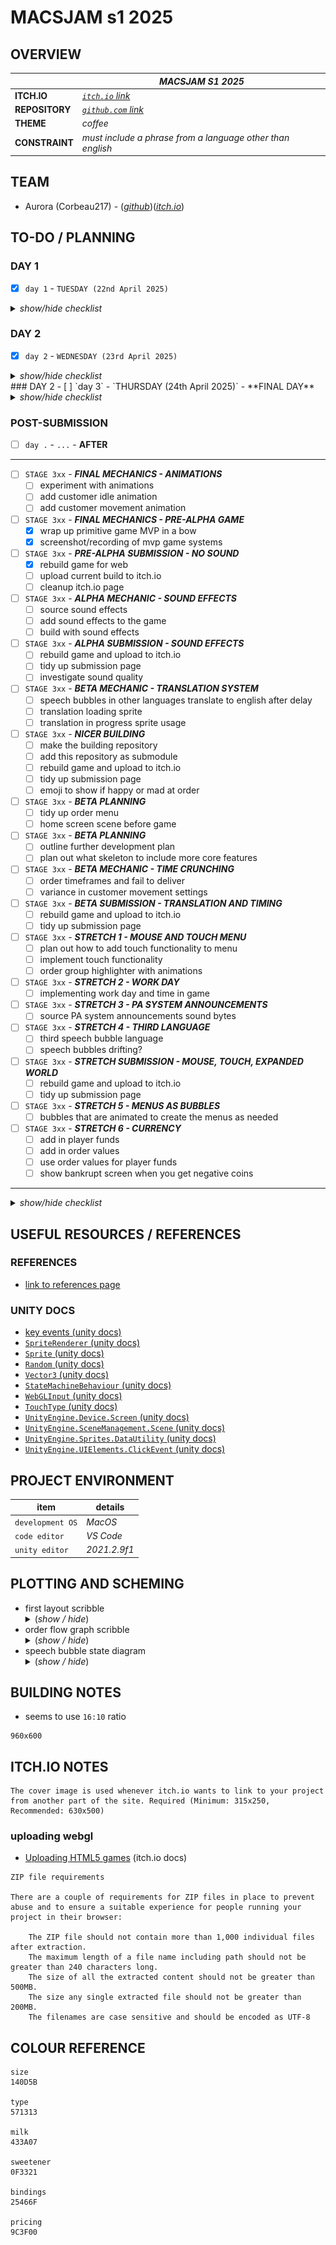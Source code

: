 # MACSJAM s1 2025

## OVERVIEW

|  | *MACSJAM S1 2025* |
| --- | --- |
| **ITCH.IO** | *[`itch.io` link](https://itch.io/jam/macsjam-semester-1-2025)* |
| **REPOSITORY** | *[`github.com` link](https://itch.io/jam/macsjam-semester-1-2025)* |
| **THEME** | *coffee* |
| **CONSTRAINT** | *must include a phrase from a language other than english* |

## TEAM

* Aurora (Corbeau217) - (*[github](https://github.com/corbeau217)*)(*[itch.io](https://corbeau217.itch.io/)*)

## TO-DO / PLANNING

### DAY 1
- [x] `day 1` - `TUESDAY (22nd April 2025)`

<details><summary><i>show/hide checklist</i></summary>

---
- [x] `STAGE 001` - ***GAME PRELIMINARY DESIGN AND RESEARCH***
    - [x] brainstorm game ideas
    - [x] add theme and constraint to readme
- [x] `STAGE 002` - ***INITIAL GAME DOCUMENTATION***
    - [x] create `/docs/readme.md`
    - [x] fill out base skeleton for `/docs/readme.md`
    - [x] add elements to the to-do section
    - [x] first draft of game development roadmap
    - [x] add team contacts and project references
- [x] `STAGE 003` - ***MORE EARLY GAME RESEARCH***
    - [x] experiment with unity to identify which features to use or move to later
    - [x] create/source primitive game objects
- [x] `STAGE 004` - ***MORE EARLY GAME DOCUMENTATION***
    - [x] sketch primitive interface
    - [x] draw coffee machine
- [x] `STAGE 005` - ***PRE-ALPHA GAME DEVELOPMENT***
    - [x] add coffee machine object
    - [x] add placeholder customer sprites
    - [x] customer manager script delegates the state of customers
    - [x] customer object script handles moving around the scene
    - [x] customer object knows when they leave the scene
- [x] `STAGE 006` - ***INPUT KNOWABLES***
    - [x] experiment with keyboard input
    - [x] player object can detect input
    - [x] player object can tell the customer their order is done
    - [x] input timeout script
- [x] `STAGE 007` - ***SPEECH BUBBLES***
    - [x] draw speech bubbles
    - [x] add customer speech bubbles
    - [x] put text in them
    - [x] speech bubbles show / hide
    - [x] customer detects proximity to ordering marker 
- [x] `STAGE 008` - ***PROGRESS UPDATE***
    - [x] screenshot of not working scene
    - [x] recording showing input/customer state/input timeout working
- [x] `STAGE 009` - ***MORE SPRITES***
    - [x] draw up order menu sprite
    - [x] draw some customer sprites
    - [x] draw winning medal sprite
---

</details>


### DAY 2
- [x] `day 2` - `WEDNESDAY (23rd April 2025)`

<details><summary><i>show/hide checklist</i></summary>

---
- [x] `STAGE 101` - ***DESIGN AND DOCUMENTING***
    - [x] research `SpriteRenderer` scripting
    - [x] cleanup order menu sprite to use masks for colouring
    - [x] cleanup speech bubble sprites to be masks for colouring
    - [x] cleanup TODO based on time remaining
    - [x] add missing tasks in TODO section
    - [x] move unecessary features to stretch goals
- [x] `STAGE 102` - ***LIGHT TASK - USING MORE SPRITES***
    - [x] add order menu sprites to scene
    - [x] add location marker layer
    - [x] location marker layer culled from camera
    - [x] using sprite layers for draw ordering
    - [x] add customer sprites to scene
    - [x] customer sprites now randomised from list
- [x] `STAGE 103` - ***CORE MECHANIC - INPUT USAGE***
    - [x] add in the new sweetener option
    - [x] fixing bug with customers sometimes returning too fast
    - [x] scribble ideas for flow chart
    - [x] scribble ideas for coffee order states
    - [x] placeholder order option selection sprites as flow graph
    - [x] create states for coffee machine system
    - [x] detect input to make order selections
    - [x] have graph sprites hide to show order
    - [x] confirm order making is working
- [x] `STAGE 104` - ***INITIAL BUILD - SUBMIT EARLY GAME***
    - [x] added no sugar option to current speech bubble style
    - [x] make node key sprites
    - [x] add sprites to scene
    - [x] moving flow graph scripts to scripts folder
    - [x] fixing order match bug
    - [x] fixing initial orders not randomised
    - [x] attempt to build to webgl
    - [x] use a non-square sprite for location markers
    - [x] tweak scene to fit 16:10 viewing ratio
    - [x] upload current build to itch.io
    - [x] minimalist itch.io page
    - [x] explored itch.io settings and made ready
- [x] `STAGE 105` - ***LIGHT TASK - BUBBLES BETTER***
    - [x] change speech bubble manager to swap sprites instead of objects
    - [x] add new speech bubble style to the scene
    - [x] speech bubble frame redesign
    - [x] match colours for speech bubbles and order icons
    - [x] add colour hex values to readme
---

</details>
### DAY 2
- [ ] `day 3` - `THURSDAY (24th April 2025)` - **FINAL DAY**

<details><summary><i>show/hide checklist</i></summary>

---
- [x] `STAGE 201` - ***CORE MECHANIC - CONSTRAINT USAGE***
    - [x] add sprites for french mutterings
    - [x] add alternative speech bubble collection
    - [x] when current orderer, rudely interrupt and swap bubble to order
    - [x] otherwise, mutter random french/english sentences
    - [x] removed the pesky `.DS_Store` file from repo
    - [x] adding screenshots/clips to documentation
- [x] `STAGE 202` - ***REBUILD AND SUBMIT***
    - [x] rebuild game for web
    - [x] upload current build to itch.io
- [x] `STAGE 202` - ***CORE MECHANIC - HAPPY SAD EMOJI 3 STRIKES***
    - [x] detecting order's error count
    - [x] track order error count 
    - [x] track successful order count 
- [ ] `STAGE 203` - ***CORE MECHANIC - MENUS***
    - [x] press tab to show order menu reference
    - [ ] home screen scene before game
    - [x] game detects win state when 10 successful orders
    - [x] game detects loss state when 4 order mistakes
    - [x] win screen shown on win state
    - [x] loss screen shown on loss state
- [x] `STAGE 202` - ***REBUILD AND SUBMIT***
    - [x] rebuild game for web
    - [x] upload current build to itch.io
- [x] `STAGE 206` - ***LIGHT TASK - IMPROVED MOVEMENT***
    - [x] using move towards for customer stepping back
    - [x] backwards movement speed
- [x] `STAGE 204` - ***LIGHT TASK - GAME STATUS***
    - [x] coffee machine blips for bad order count
    - [x] coffee machine screen shows successful orders
---

</details>

### POST-SUBMISSION 
- [ ] `day .` - `...` - **AFTER**
---
- [ ] `STAGE 3xx` - ***FINAL MECHANICS - ANIMATIONS***
    - [ ] experiment with animations
    - [ ] add customer idle animation
    - [ ] add customer movement animation
- [ ] `STAGE 3xx` - ***FINAL MECHANICS - PRE-ALPHA GAME***
    - [x] wrap up primitive game MVP in a bow
    - [x] screenshot/recording of mvp game systems
- [ ] `STAGE 3xx` - ***PRE-ALPHA SUBMISSION - NO SOUND***
    - [x] rebuild game for web
    - [ ] upload current build to itch.io
    - [ ] cleanup itch.io page
- [ ] `STAGE 3xx` - ***ALPHA MECHANIC - SOUND EFFECTS***
    - [ ] source sound effects
    - [ ] add sound effects to the game
    - [ ] build with sound effects
- [ ] `STAGE 3xx` - ***ALPHA SUBMISSION - SOUND EFFECTS***
    - [ ] rebuild game and upload to itch.io
    - [ ] tidy up submission page
    - [ ] investigate sound quality
- [ ] `STAGE 3xx` - ***BETA MECHANIC - TRANSLATION SYSTEM***
    - [ ] speech bubbles in other languages translate to english after delay
    - [ ] translation loading sprite
    - [ ] translation in progress sprite usage
- [ ] `STAGE 3xx` - ***NICER BUILDING***
    - [ ] make the building repository
    - [ ] add this repository as submodule
    - [ ] rebuild game and upload to itch.io
    - [ ] tidy up submission page
    - [ ] emoji to show if happy or mad at order
- [ ] `STAGE 3xx` - ***BETA PLANNING***
    - [ ] tidy up order menu
    - [ ] home screen scene before game
- [ ] `STAGE 3xx` - ***BETA PLANNING***
    - [ ] outline further development plan
    - [ ] plan out what skeleton to include more core features
- [ ] `STAGE 3xx` - ***BETA MECHANIC - TIME CRUNCHING***
    - [ ] order timeframes and fail to deliver
    - [ ] variance in customer movement settings
- [ ] `STAGE 3xx` - ***BETA SUBMISSION - TRANSLATION AND TIMING***
    - [ ] rebuild game and upload to itch.io
    - [ ] tidy up submission page
- [ ] `STAGE 3xx` - ***STRETCH 1 - MOUSE AND TOUCH MENU***
    - [ ] plan out how to add touch functionality to menu
    - [ ] implement touch functionality
    - [ ] order group highlighter with animations
- [ ] `STAGE 3xx` - ***STRETCH 2 - WORK DAY***
    - [ ] implementing work day and time in game
- [ ] `STAGE 3xx` - ***STRETCH 3 - PA SYSTEM ANNOUNCEMENTS***
    - [ ] source PA system announcements sound bytes
- [ ] `STAGE 3xx` - ***STRETCH 4 - THIRD LANGUAGE***
    - [ ] third speech bubble language
    - [ ] speech bubbles drifting?
- [ ] `STAGE 3xx` - ***STRETCH SUBMISSION - MOUSE, TOUCH, EXPANDED WORLD***
    - [ ] rebuild game and upload to itch.io
    - [ ] tidy up submission page
- [ ] `STAGE 3xx` - ***STRETCH 5 - MENUS AS BUBBLES***
    - [ ] bubbles that are animated to create the menus as needed
- [ ] `STAGE 3xx` - ***STRETCH 6 - CURRENCY***
    - [ ] add in player funds
    - [ ] add in order values
    - [ ] use order values for player funds
    - [ ] show bankrupt screen when you get negative coins
---

<details><summary><i>show/hide checklist</i></summary>
</details>


## USEFUL RESOURCES / REFERENCES

### REFERENCES

* [link to references page](/docs/sentence_source_images/readme.md)

### UNITY DOCS

* [key events (unity docs)](https://docs.unity3d.com/ScriptReference/Event-keyCode.html)
* [`SpriteRenderer` (unity docs)](https://docs.unity3d.com/2021.2/Documentation/ScriptReference/SpriteRenderer.html)
* [`Sprite` (unity docs)](https://docs.unity3d.com/2021.2/Documentation/ScriptReference/Sprite.html)
* [`Random` (unity docs)](https://docs.unity3d.com/2021.2/Documentation/ScriptReference/Random.html)
* [`Vector3` (unity docs)](https://docs.unity3d.com/2021.2/Documentation/ScriptReference/Vector3.html)
* [`StateMachineBehaviour` (unity docs)](https://docs.unity3d.com/2021.2/Documentation/ScriptReference/StateMachineBehaviour.html)
* [`WebGLInput` (unity docs)](https://docs.unity3d.com/2021.2/Documentation/ScriptReference/WebGLInput.html)
* [`TouchType` (unity docs)](https://docs.unity3d.com/2021.2/Documentation/ScriptReference/TouchType.html)
* [`UnityEngine.Device.Screen` (unity docs)](https://docs.unity3d.com/2021.2/Documentation/ScriptReference/Device.Screen.html)
* [`UnityEngine.SceneManagement.Scene` (unity docs)](https://docs.unity3d.com/2021.2/Documentation/ScriptReference/SceneManagement.Scene.html)
* [`UnityEngine.Sprites.DataUtility` (unity docs)](https://docs.unity3d.com/2021.2/Documentation/ScriptReference/Sprites.DataUtility.html)
* [`UnityEngine.UIElements.ClickEvent` (unity docs)](https://docs.unity3d.com/2021.2/Documentation/ScriptReference/UIElements.ClickEvent.html)

## PROJECT ENVIRONMENT

| **item** | **details** |
| --- | --- |
| `development OS` | *MacOS* |
| `code editor` | *VS Code* |
| `unity editor` | *2021.2.9f1* |


## PLOTTING AND SCHEMING

<ul>
    <li>first layout scribble
<details><summary>(<i>show / hide</i>)</summary>
        
![scribble](/docs/planning_scribbles/first_layout_scribble.jpg)

</details>
    </li>
    <li>order flow graph scribble
<details><summary>(<i>show / hide</i>)</summary>
        
![scribble](/docs/planning_scribbles/order_flow_graph_scribble.png)

</details>
    </li>
    <li>speech bubble state diagram
<details><summary>(<i>show / hide</i>)</summary>
        
![scribble](/docs/planning_scribbles/speech_bubble_state.png)

</details>
    </li>
</ul>

## BUILDING NOTES

* seems to use `16:10` ratio
```
960x600
```


## ITCH.IO NOTES

```
The cover image is used whenever itch.io wants to link to your project from another part of the site. Required (Minimum: 315x250, Recommended: 630x500)
```

### uploading webgl

* [Uploading HTML5 games](https://itch.io/docs/creators/html5) (itch.io docs)

```
ZIP file requirements

There are a couple of requirements for ZIP files in place to prevent abuse and to ensure a suitable experience for people running your project in their browser:

    The ZIP file should not contain more than 1,000 individual files after extraction.
    The maximum length of a file name including path should not be greater than 240 characters long.
    The size of all the extracted content should not be greater than 500MB.
    The size any single extracted file should not be greater than 200MB.
    The filenames are case sensitive and should be encoded as UTF-8
```

## COLOUR REFERENCE

```
size
140D5B

type
571313

milk
433A07

sweetener
0F3321

bindings
25466F

pricing
9C3F00
```